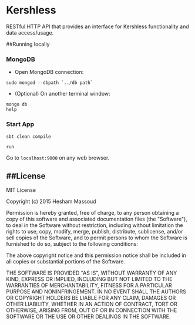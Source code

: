 # Kershless
RESTful HTTP API that provides an interface for Kershless functionality and data access/usage.

##Running locally
### MongoDB
* Open MongoDB connection:
```
sudo mongod --dbpath `../db path`
```
* (Optional) On another terminal window:
```
mongo db
help
```

### Start App
`sbt clean compile`

`run`

Go to `localhost:9000` on any web browser.

##License
-------
MIT License

Copyright (c) 2015 Hesham Massoud

Permission is hereby granted, free of charge, to any person obtaining a copy of this software and associated documentation files (the "Software"), to deal in the Software without restriction, including without limitation the rights to use, copy, modify, merge, publish, distribute, sublicense, and/or sell copies of the Software, and to permit persons to whom the Software is furnished to do so, subject to the following conditions:

The above copyright notice and this permission notice shall be included in all copies or substantial portions of the Software.

THE SOFTWARE IS PROVIDED "AS IS", WITHOUT WARRANTY OF ANY KIND, EXPRESS OR IMPLIED, INCLUDING BUT NOT LIMITED TO THE WARRANTIES OF MERCHANTABILITY, FITNESS FOR A PARTICULAR PURPOSE AND NONINFRINGEMENT. IN NO EVENT SHALL THE AUTHORS OR COPYRIGHT HOLDERS BE LIABLE FOR ANY CLAIM, DAMAGES OR OTHER LIABILITY, WHETHER IN AN ACTION OF CONTRACT, TORT OR OTHERWISE, ARISING FROM, OUT OF OR IN CONNECTION WITH THE SOFTWARE OR THE USE OR OTHER DEALINGS IN THE SOFTWARE.
